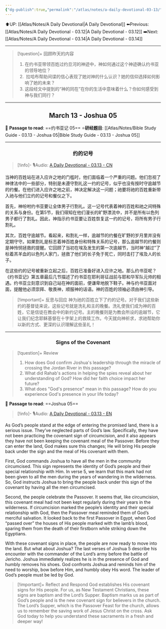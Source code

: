 ```yaml
---
{"dg-publish":true,"permalink":"/atlas/notes/a-daily-devotional-03-13/","noteIcon":""}
---
```


 ⬆️UP: [[Atlas/Notes/A Daily Devotional\|A Daily Devotional]]
⬅️Previous: [[Atlas/Notes/A Daily Devotional - 03.12\|A Daily Devotional - 03.12]]
➡️Next: [[Atlas/Notes/A Daily Devotional - 03.14\|A Daily Devotional - 03.14]]

---

> [!question]+ 回顾昨天的内容
> 1. ⁠在约书亚带领百姓过约旦河的神迹中，神如何通过这个神迹确认约书亚的领导地位？ 
> 2. ⁠ ⁠拉哈布帮助间谍的信心表现了她对神的什么认识？她的信仰选择如何影响了她的未来？
> 3. ⁠这段经文中提到的“神的同在”在你的生活中意味着什么？你如何感受到神与我们同行？




---
## <center>March 13 - Joshua 05</center>

📖 **Passage to read**: ==约书亚记 05==
⭐**研经题目**: [[Atlas/Notes/Bible Study Guide - 03.13 - Joshua 05\|Bible Study Guide - 03.13 - Joshua 05]]

---
### <center>约的记号</center>

> [!info]- 🎙️Audio: [A Daily Devotional - 03.13 - CN]()

当神的百姓站在进入应许之地的门槛时，他们面临着一个严重的问题。他们忽视了神律法中的一些部分，特别是未遵守割礼这一约的记号，似乎也没有按时守逾越节的约餐。在他们进入应许之地之前，神决定解决这一问题；祂要将祂的百姓重新带入祂与他们立约的记号和餐仪之下。

首先，神吩咐约书亚要让全体男子行割礼。这一记号代表着神的百姓和祂之间特殊的关系与身份。在第5节，我们得知在他们漫长的旷野漂流中，并不是所有以色列男子都行了割礼。因此，神指示约书亚要让百姓恢复这一约的记号，将所有男子行割礼。

其次，百姓守逾越节。看起来，和割礼一样，逾越节的约餐在旷野的岁月里并没有定期守守。如果割礼是标志着神百姓身份和特殊关系的记号，那么逾越节的约餐则是神怜悯拯救的提醒。它回顾了当初在埃及发生的第一次逾越节，当时神“越过”了标着羔羊血的以色列人家门，拯救了他们的长子免于死亡，同时击打了埃及人的长子。

在这些约的记号被重新立起之后，百姓已准备好进入应许之地。那么约书亚呢？《约书亚记》第五章最后几节描述了约书亚在耶利哥征战前与耶和华军队元帅的相遇。约书亚立刻意识到自己站在神的面前，便谦卑地脱下鞋子。神与约书亚面对面，提醒他必须崇拜、敬畏神，顺服神的话语。神的百姓的领袖必须由神引导。

> [!important]+ 反思与回应
神为祂的百姓立下了约的记号。对于我们这些新约的基督徒来说，这些记号就是洗礼和主的晚餐。洗礼使我们成为神的百姓，它是信徒在教会中的新约记号。主的晚餐则是为教会所设的逾越节，它让我们纪念耶稣基督在十字架上的救赎工作。今天就向神祈求，求祂帮助你以新的方式、更深的认识理解这些圣礼！



---
### <center>Signs of the Covenant</center>

> [!question]+ Review
> 1. ⁠How does God confirm Joshua's leadership through the miracle of crossing the Jordan River in this passage?
> 2. What did Rahab's actions in helping the spies reveal about her understanding of God? How did her faith choice impact her future?
> 3. ⁠What does "God's presence" mean in this passage? How do you experience God's presence in your life today?

📖 **Passage to read**: ==Joshua 05==

> [!info]- 🎙️Audio: [A Daily Devotional - 03.13 - EN]()  

As God’s people stand at the edge of entering the promised land, there is a serious issue. They’ve neglected parts of God’s law. Specifically, they have not been practicing the covenant sign of circumcision, and it also appears they have not been keeping the covenant meal of the Passover. Before they can enter the land, God makes sure this changes; He will bring His people back under the sign and the meal of His covenant with them.

First, God commands Joshua to have all the men in the community circumcised. This sign represents the identity of God’s people and their special relationship with Him. In verse 5, we learn that this mark had not been given to all the men during the years of wandering in the wilderness. So, God instructs Joshua to bring the people back under this sign of the covenant by having all the men circumcised.

Second, the people celebrate the Passover. It seems that, like circumcision, this covenant meal had not been kept regularly during their years in the wilderness. If circumcision marked the people’s identity and their special relationship with God, then the Passover meal reminded them of God’s merciful salvation. It looked back to the first Passover in Egypt, when God “passed over” the houses of His people marked with the lamb’s blood, sparing them from the death of their firstborn while striking down the Egyptians.

With these covenant signs in place, the people are now ready to move into the land. But what about Joshua? The last verses of Joshua 5 describe his encounter with the commander of the Lord’s army before the battle of Jericho. Joshua immediately realizes he is in the presence of God and humbly removes his shoes. God confronts Joshua and reminds him of the need to worship, bow before Him, and humbly obey His word. The leader of God’s people must be led by God.

> [!important]+ Reflect and Respond
God establishes His covenant signs for His people. For us, as New Testament Christians, these signs are baptism and the Lord’s Supper. Baptism marks us as part of God’s people and is the new covenant sign for believers in the church. The Lord’s Supper, which is the Passover Feast for the church, allows us to remember the saving work of Jesus Christ on the cross. Ask God today to help you understand these sacraments in a fresh and deeper way!





























